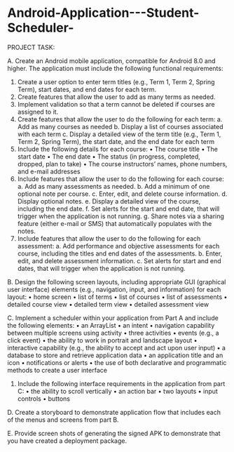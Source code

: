 # Android-Application---Student-Scheduler-

PROJECT TASK:

A.  Create an Android mobile application, compatible for Android 8.0 and higher. The application must include the following functional requirements:
  1.  Create a user option to enter term titles (e.g., Term 1, Term 2, Spring Term), start dates, and end dates for each term.
  2.  Create features that allow the user to add as many terms as needed.
  3.  Implement validation so that a term cannot be deleted if courses are assigned to it.
  4.  Create features that allow the user to do the following for each term:
  a.  Add as many courses as needed
  b.  Display a list of courses associated with each term
  c.  Display a detailed view of the term title (e.g., Term 1, Term 2, Spring Term), the start date, and the end date for each term
  5.  Include the following details for each course:
    •  The course title
    •  The start date
    •  The end date
    •  The status (in progress, completed, dropped, plan to take)
    •  The course instructors’ names, phone numbers, and e-mail addresses 
6.  Include features that allow the user to do the following for each course:
  a.  Add as many assessments as needed.
  b.  Add a minimum of one optional note per course.
  c.  Enter, edit, and delete course information.
  d.  Display optional notes.
  e.  Display a detailed view of the course, including the end date.
  f.  Set alerts for the start and end date, that will trigger when the application is not running.
  g.  Share notes via a sharing feature (either e-mail or SMS) that automatically populates with the notes.
7.  Include features that allow the user to do the following for each assessment:
  a.  Add performance and objective assessments for each course, including the titles and end dates of the assessments.
  b.  Enter, edit, and delete assessment information.
  c.  Set alerts for start and end dates, that will trigger when the application is not running.
 
B.  Design the following screen layouts, including appropriate GUI (graphical user interface) elements (e.g., navigation, input, and information) for each layout:
•  home screen
•  list of terms
•  list of courses
•  list of assessments
•  detailed course view
•  detailed term view
•  detailed assessment view
 
C.  Implement a scheduler within your application from Part A and include the following elements:
•  an ArrayList
•  an intent
•  navigation capability between multiple screens using activity
•  three activities
•  events (e.g., a click event)
•  the ability to work in portrait and landscape layout
•  interactive capability (e.g., the ability to accept and act upon user input)
•  a database to store and retrieve application data
•  an application title and an icon
•  notifications or alerts
•  the use of both declarative and programmatic methods to create a user interface
 
1.  Include the following interface requirements in the application from part C:
•  the ability to scroll vertically
•  an action bar
•  two layouts
•  input controls
•  buttons
 
D.  Create a storyboard to demonstrate application flow that includes each of the menus and screens from part B.
 
E.  Provide screen shots of generating the signed APK to demonstrate that you have created a deployment package.
